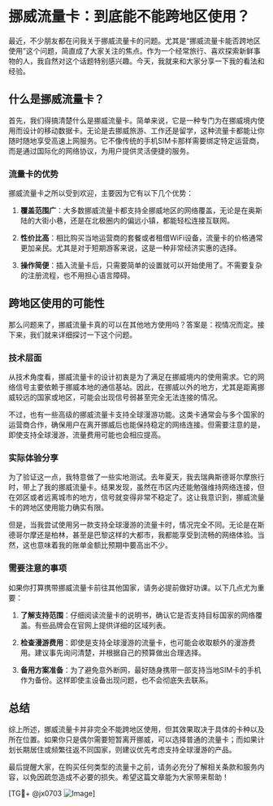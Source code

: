 # 挪威流量卡：到底能不能跨地区使用？

最近，不少朋友都在问我关于挪威流量卡的问题。尤其是“挪威流量卡能否跨地区使用”这个问题，简直成了大家关注的焦点。作为一个经常旅行、喜欢探索新鲜事物的人，我自然对这个话题特别感兴趣。今天，我就来和大家分享一下我的看法和经验。

## 什么是挪威流量卡？

首先，我们得搞清楚什么是挪威流量卡。简单来说，它是一种专门为在挪威境内使用而设计的移动数据卡。无论是去挪威旅游、工作还是留学，这种流量卡都能让你随时随地享受高速上网服务。它不像传统的手机SIM卡那样需要绑定特定运营商，而是通过国际化的网络协议，为用户提供灵活便捷的服务。

### 流量卡的优势

挪威流量卡之所以受到欢迎，主要因为它有以下几个优势：

1. **覆盖范围广**：大多数挪威流量卡都支持全挪威地区的网络覆盖，无论是在奥斯陆的大街小巷，还是在北极圈内的偏远小镇，都能轻松连接互联网。
   
2. **性价比高**：相比购买当地运营商的套餐或者租借WiFi设备，流量卡的价格通常更加亲民。尤其是对于短期游客来说，这是一种非常经济实惠的选择。

3. **操作简便**：插入流量卡后，只需要简单的设置就可以开始使用了。不需要复杂的注册流程，也不用担心语言障碍。

## 跨地区使用的可能性

那么问题来了，挪威流量卡真的可以在其他地方使用吗？答案是：视情况而定。接下来，我们就来详细探讨一下这个问题。

### 技术层面

从技术角度看，挪威流量卡的设计初衷是为了满足在挪威境内的使用需求。它的网络信号主要依赖于挪威本地的通信基站。因此，在挪威以外的地方，尤其是距离挪威较远的国家或地区，可能会出现信号弱甚至完全无法连接的情况。

不过，也有一些高级的挪威流量卡支持全球漫游功能。这类卡通常会与多个国家的运营商合作，确保用户在离开挪威后也能保持稳定的网络连接。但需要注意的是，即使支持全球漫游，流量费用可能也会相应提高。

### 实际体验分享

为了验证这一点，我特意做了一些实地测试。去年夏天，我去瑞典斯德哥尔摩旅行时，带上了我的挪威流量卡。结果发现，虽然在市区内还能勉强维持网络连接，但在郊区或者远离城市的地方，信号就变得非常不稳定了。这让我意识到，挪威流量卡的跨地区使用能力确实有限。

但是，当我尝试使用另一款支持全球漫游的流量卡时，情况完全不同。无论是在斯德哥尔摩还是柏林，甚至是巴黎这样的大都市，我都能享受到流畅的网络体验。当然，这也意味着我的账单金额比预期中要高出不少。

### 需要注意的事项

如果你打算携带挪威流量卡前往其他国家，请务必提前做好功课。以下几点尤为重要：

1. **了解支持范围**：仔细阅读流量卡的说明书，确认它是否支持目标国家的网络覆盖。有些品牌会在官网上提供详细的区域列表。

2. **检查漫游费用**：即使是支持全球漫游的流量卡，也可能会收取额外的漫游费用。建议事先询问清楚，并根据自己的预算做出合理选择。

3. **备用方案准备**：为了避免意外断网，最好随身携带一部支持当地SIM卡的手机作为备份。这样即使主设备出现问题，也不会彻底失去联系。

## 总结

综上所述，挪威流量卡并非完全不能跨地区使用，但其效果取决于具体的卡种以及所在位置。如果你只是偶尔需要短暂离开挪威，可以选择普通的流量卡；而如果计划长期居住或频繁往返不同国家，则建议优先考虑支持全球漫游的产品。

最后提醒大家，在购买任何类型的流量卡之前，请务必充分了解相关条款和服务内容，以免因疏忽造成不必要的损失。希望这篇文章能为大家带来帮助！

[TG💪+ @jx0703 ![Image](https://github.com/user-attachments/assets/dbca1d08-cadb-493c-b0ec-ad6f7a83f270)]